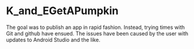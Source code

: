 # K_and_EGetAPumpkin
The goal was to publish an app in rapid fashion. Instead, trying times with Git and github have ensued. The issues have been caused by the user with updates to Android Studio and the like.
